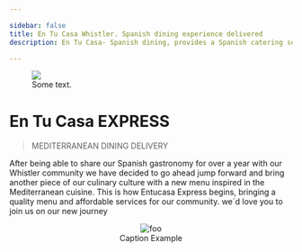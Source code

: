```yaml
---

sidebar: false
title: En Tu Casa Whistler. Spanish dining experience delivered
description: En Tu Casa- Spanish dining, provides a Spanish catering service along the Sea to Sky corridor and a daily delivery services within Whistler.

---
```

<figure class="full-width-img">
  <img src="/img/EnTuCasa-Charcuterie-3.jpg">
  <figcaption>Some text.</figcaption>
</figure>

# En Tu Casa EXPRESS
> MEDITERRANEAN DINING DELIVERY

After being able to share our Spanish gastronomy for over a year with our  Whistler community we have decided to go ahead jump forward and bring another piece of our culinary culture with a new menu inspired in the Mediterranean cuisine. 
This is how Entucasa Express begins, bringing a 
quality menu and affordable services for our community.  we`d love you to join us on our new journey 



<!--<img :src="$withBase('/img/home/map.png')" alt="foo" >-->

<figure style="text-align: center">
  <img :src="$withBase('/img/home/map.png')" alt="foo" >
  <figcaption>Caption Example</figcaption>
</figure>
